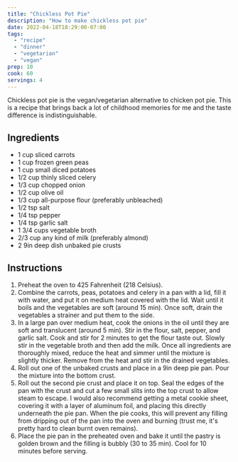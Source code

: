 ```yaml
---
title: "Chickless Pot Pie"
description: "How to make chickless pot pie"
date: 2022-04-18T18:29:00-07:00
tags:
  - "recipe"
  - "dinner"
  - "vegetarian"
  - "vegan"
prep: 10
cook: 60
servings: 4
---
```


Chickless pot pie is the vegan/vegetarian alternative to chicken pot pie. This is a recipe that brings back a lot of childhood memories for me and the taste difference is indistinguishable.

## Ingredients

* 1 cup sliced carrots
* 1 cup frozen green peas
* 1 cup small diced potatoes
* 1/2 cup thinly sliced celery
* 1/3 cup chopped onion
* 1/2 cup olive oil
* 1/3 cup all-purpose flour (preferably unbleached)
* 1/2 tsp salt
* 1/4 tsp pepper
* 1/4 tsp garlic salt
* 1 3/4 cups vegetable broth
* 2/3 cup any kind of milk (preferably almond)
* 2 9in deep dish unbaked pie crusts

## Instructions

1. Preheat the oven to 425 Fahrenheit (218 Celsius). 
2. Combine the carrots, peas, potatoes and celery in a pan with a lid, fill it with water, and put it on medium heat covered with the lid. Wait until it boils and the vegetables are soft (around 15 min). Once soft, drain the vegetables a strainer and put them to the side.
3. In a large pan over medium heat, cook the onions in the oil until they are soft and translucent (around 5 min). Stir in the flour, salt, pepper, and garlic salt. Cook and stir for 2 minutes to get the flour taste out. Slowly stir in the vegetable broth and then add the milk. Once all ingredients are thoroughly mixed, reduce the heat and simmer until the mixture is slightly thicker. Remove from the heat and stir in the drained vegetables.
4. Roll out one of the unbaked crusts and place in a 9in deep pie pan. Pour the mixture into the bottom crust. 
5. Roll out the second pie crust and place it on top. Seal the edges of the pan with the crust and cut a few small slits into the top crust to allow steam to escape. I would also recommend getting a metal cookie sheet, covering it with a layer of aluminum foil, and placing this directly underneath the pie pan. When the pie cooks, this will prevent any filling from dripping out of the pan into the oven and burning (trust me, it's pretty hard to clean burnt oven remains).
6. Place the pie pan in the preheated oven and bake it until the pastry is golden brown and the filling is bubbly (30 to 35 min). Cool for 10 minutes before serving.
